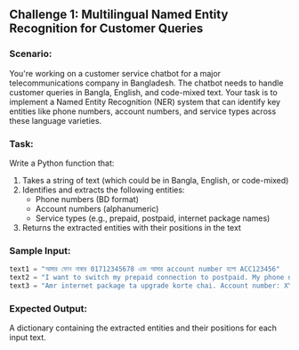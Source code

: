 ## Challenge 1: Multilingual Named Entity Recognition for Customer Queries

### Scenario:
You're working on a customer service chatbot for a major telecommunications company in Bangladesh. The chatbot needs to handle customer queries in Bangla, English, and code-mixed text. Your task is to implement a Named Entity Recognition (NER) system that can identify key entities like phone numbers, account numbers, and service types across these language varieties.

### Task:
Write a Python function that:
1. Takes a string of text (which could be in Bangla, English, or code-mixed)
2. Identifies and extracts the following entities:
   - Phone numbers (BD format)
   - Account numbers (alphanumeric)
   - Service types (e.g., prepaid, postpaid, internet package names)
3. Returns the extracted entities with their positions in the text

### Sample Input:
```python
text1 = "আমার ফোন নাম্বার 01712345678 এবং আমার account number হলো ACC123456"
text2 = "I want to switch my prepaid connection to postpaid. My phone number is 01898765432."
text3 = "Amr internet package ta upgrade korte chai. Account number: XYZ789012"
```

### Expected Output:
A dictionary containing the extracted entities and their positions for each input text.